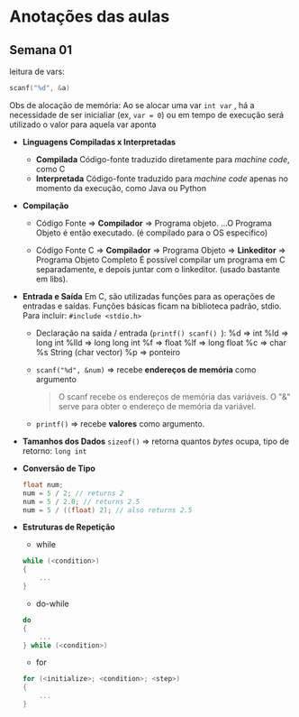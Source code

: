 # Anotações das aulas

## Semana 01

leitura de vars:

```c
scanf("%d", &a)
```

Obs de alocação de memória:
    Ao se alocar uma var ```int var``` , há a necessidade de ser inicialiar (ex, ```var = 0```) ou em tempo de execução será utilizado o valor para aquela var aponta

- **Linguagens Compiladas x Interpretadas**

    - **Compilada**
        Código-fonte traduzido diretamente para _machine code_, como C
    - **Interpretada**
        Código-fonte traduzido para _machine code_ apenas no momento da execução, como Java ou Python

- **Compilação**
    - Código Fonte => **Compilador** => Programa objeto.
        ...O Programa Objeto é então executado. (é compilado para o OS específico)


    - Código Fonte C => **Compilador** => Programa Objeto => **Linkeditor** => Programa Objeto Completo
        É possível compilar um programa em C separadamente, e depois juntar com o linkeditor. (usado bastante em libs).

- **Entrada e Saída**
    Em C, são utilizadas funções para as operações de entradas e saídas.
    Funções básicas ficam  na biblioteca padrão, stdio.
    Para incluir: ``` #include <stdio.h> ```

    - Declaração na saída / entrada (```printf() scanf() ```):
        %d => int
        %ld => long int
        %lld => long long int
        %f => float
        %lf => long float
        %c => char
        %s String (char vector)
        %p => ponteiro
    
    - ```scanf("%d", &num)``` => recebe **endereços de memória** como argumento
        > O scanf recebe os endereços de memória das variáveis. O "&" serve para obter o endereço de memória da variável.

    - ```printf()``` => recebe **valores** como argumento.

- **Tamanhos dos Dados**
    ```sizeof()``` => retorna quantos *bytes* ocupa, tipo de retorno: ```long int```

- **Conversão de Tipo**
    ```c
    float num;
    num = 5 / 2; // returns 2
    num = 5 / 2.0; // returns 2.5
    num = 5 / ((float) 2); // also returns 2.5
    ```

- **Estruturas de Repetição**
    - while
    ```c
    while (<condition>)
    {
        ...
    }
    ```

    - do-while
    ```c
    do
    {
        ...
    } while (<condition>)
    ```

    - for
    ```c
    for (<initialize>; <condition>; <step>)
    {
        ...
    }
    ```